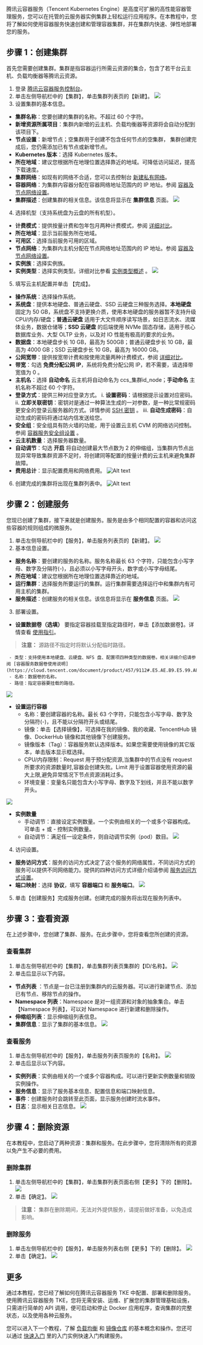 腾讯云容器服务（Tencent Kubernetes Engine）是高度可扩展的高性能容器管理服务，您可以在托管的云服务器实例集群上轻松运行应用程序。在本教程中，您将了解如何使用容器服务快速创建和管理容器集群，并在集群内快速、弹性地部署您的服务。

## 步骤 1：创建集群
首先您需要创建集群。集群是指容器运行所需云资源的集合，包含了若干台云主机、负载均衡器等腾讯云资源。
1. 登录 [腾讯云容器服务控制台](https://console.cloud.tencent.com/ccs)。
2. 单击左侧导航栏中的【集群】，单击集群列表页的【新建】。
![](https://main.qcloudimg.com/raw/93941a4de61062f42e0a8f4c540b9d36.png)
3. 设置集群的基本信息。
 - **集群名称**：您要创建的集群的名称。不超过 60 个字符。
 - **新增资源所属项目**：集群内新增的云主机、负载均衡器等资源将会自动分配到该项目下。
 - **节点设置**：新增节点；空集群用于创建不包含任何节点的空集群， 集群创建完成后，您仍需添加已有节点或新增节点。
 - **Kubernetes 版本**：选择 Kubernetes 版本。
 - **所在地域**：建议您根据所在地理位置选择靠近的地域。可降低访问延迟，提高下载速度。
 - **集群网络**：如现有的网络不合适，您可以去控制台 [新建私有网络](https://console.cloud.tencent.com/vpc/vpc?rid=1)。
 - **容器网络**：为集群内容器分配在容器网络地址范围内的 IP 地址。参阅 [容器及节点网络设置](/doc/product/457/9083)。
 - **集群描述**：创建集群的相关信息。该信息将显示在 **集群信息** 页面。
 ![](https://main.qcloudimg.com/raw/9489be79dd6271905e72f2c1e5943c4a.png)
4. 选择机型（支持系统盘为云盘的所有机型）。
 - **计费模式**：提供按量计费和包年包月两种计费模式，参阅 [详细对比](https://cloud.tencent.com/document/product/213/2180)。
 - **所在地域**：显示当前服务所在地域。
 - **可用区**：选择当前服务可用的区域。
 - **节点网络**：为集群内主机分配在节点网络地址范围内的 IP 地址。参阅 [容器及节点网络设置](/doc/product/457/9083)。
 - **实例族**：选择实例族。
 - **实例类型**：选择实例类型。详细对比参看 [实例类型概述](/doc/product/213/7153#.E5.8F.AF.E7.94.A8.E5.AE.9E.E4.BE.8B.E7.B1.BB.E5.9E.8B2) 。
![](https://main.qcloudimg.com/raw/e3cc267b474a09e84c630a307f22acd3.png) 
5. 填写云主机配置并单击 【完成】。
 - **操作系统**：选择操作系统。
 - **系统盘**：提供本地硬盘、普通云硬盘、SSD 云硬盘三种服务选择。**本地硬盘** 固定为 50 GB，系统盘不支持更换介质，使用本地硬盘的服务器暂不支持升级 CPU/内存/硬盘；**普通云硬盘** 适用于大文件顺序读写场景，如日志流水、流媒体业务，数据仓储等；**SSD 云硬盘** 的后端使用 NVMe 固态存储，适用于核心数据库业务、大型 OLTP 业务，以及对 IO 性能有极高的要求的业务。
 - **数据盘**：本地硬盘步长 10 GB，最高为 500GB；普通云硬盘步长 10 GB，最高为 4000 GB；SSD 云硬盘步长 10 GB，最高为 16000 GB。
 - **公网宽带**：提供按宽带计费和按使用流量两种计费模式，参阅 [详细对比](https://cloud.tencent.com/document/product/213/509)。
 - **带宽**：勾选 **免费分配公网 IP**，系统将免费分配公网 IP，若不需要，请选择带宽值为 0 。
 - **主机名**：选择 **自动命名** 云主机将自动命名为 ccs_集群id_node；**手动命名** 主机名称不超过 60 个字符。
 - **登录方式**：提供三种对应登录方式。
    i. **设置密码**：请根据提示设置对应密码。
    ii. **立即关联密钥**：密钥对是通过一种算法生成的一对参数，是一种比常规密码更安全的登录云服务器的方式。详情参阅 [SSH 密钥](/doc/product/213/503) 。
    iii. **自动生成密码**：自动生成的密码将通过站内信发送给您。
 - **安全组**：安全组具有防火墙的功能，用于设置云主机 CVM 的网络访问控制。参阅 [容器服务安全组设置](/doc/product/457/9084) 。
 - **云主机数量**：选择服务器数量。
 - **自动调节**：勾选 **开启** 将自动创建最大节点数为 2 的伸缩组，当集群内节点出现异常导致集群资源不足时，将创建同等配置的按量计费的云主机来避免集群故障。
 - **费用总计**：显示配置费用和网络费用。
![Alt text](https://main.qcloudimg.com/raw/33400238d456e6d4f06d15676452f677.png)

6. 创建完成的集群将出现在集群列表中。
![Alt text](https://main.qcloudimg.com/raw/89eb566462e9127b267a67e04ee2ed39.png)

## 步骤 2：创建服务
您现已创建了集群，接下来就是创建服务。服务是由多个相同配置的容器和访问这些容器的规则组成的微服务。
1. 单击左侧导航栏中的【服务】，单击服务列表页的【新建】。
![](https://main.qcloudimg.com/raw/9b3988966f2342ac16a9558bde93e75e.png)
2. 基本信息设置。
 - **服务名称**：要创建的服务的名称。服务名称最长 63 个字符，只能包含小写字母、数字及分隔符(-)，且必须以小写字母开头，数字或小写字母结尾。
 - **所在地域**：建议您根据所在地理位置选择靠近的地域。
 - **运行集群**：选择服务所要运行的集群。运行集群需要选择运行中和集群内有可用主机的集群。
 - **服务描述**：创建服务的相关信息。该信息将显示在 **服务信息** 页面。
![](https://main.qcloudimg.com/raw/c48fdab182e05e167ab2d17ffeeab849.png)

3. 部署设置。

 - **设置数据卷（选填）**
要指定容器挂载至指定路径时，单击【添加数据卷】。详情查看 [使用指引](https://cloud.tencent.com/document/product/457/9112)。
>**注意：**
>源路径不指定时将默认分配临时路径。

     - 类型：支持使用本地硬盘、云硬盘、NFS 盘、配置项四种类型的数据卷。相关详细介绍请参阅 [容器服务数据卷使用说明](https://cloud.tencent.com/document/product/457/9112#.E5.AE.B9.E5.99.A8.E6.9C.8D.E5.8A.A1.E6.95.B0.E6.8D.AE.E5.8D.B7.E4.BD.BF.E7.94.A8.E8.AF.B4.E6.98.8E)。
     - 名称：数据卷的名称。
     - 路径：指定容器要挂载的路径。

 ![](https://main.qcloudimg.com/raw/6a7b65dc0d2a7ca4e532baf0e28aa7bb.png)
 
 - **设置运行容器**
     - 名称：要创建容器的名称。最长 63 个字符，只能包含小写字母、数字及分隔符(-)，且不能以分隔符开头或结尾。
     - 镜像：单击【选择镜像】，可选择在我的镜像、我的收藏、TencentHub 镜像、DockerHub 镜像和其他镜像下创建服务。
     - 镜像版本（Tag）：容器服务默认选择版本。如果您需要使用镜像的其它版本，单击版本显示框选择。
     - CPU/内存限制：Request 用于预分配资源,当集群中的节点没有 request 所要求的资源数量时,容器会创建失败。Limit 用于设置容器使用资源的最大上限,避免异常情况下节点资源消耗过多。
     - 环境变量：变量名只能包含大小写字母、数字及下划线，并且不能以数字开头。

 ![](https://main.qcloudimg.com/raw/83f89d392f38bb8bcbbe427f15960b3d.png)
 
 - **实例数量**
     - 手动调节：直接设定实例数量。一个实例由相关的一个或多个容器构成。可单击 + 或 - 控制实例数量。
     - 自动调节：满足任一设定条件，则自动调节实例（pod）数目。
 ![](https://main.qcloudimg.com/raw/10129daba44bfa7d7573c968cab8c4a4.png)

4. 访问设置。
 - **服务访问方式**：服务的访问方式决定了这个服务的网络属性，不同访问方式的服务可以提供不同网络能力。提供的四种访问方式详细介绍请参阅 [服务访问方式设置](https://cloud.tencent.com/document/product/457/9098)。
 - **端口映射**：选择 **协议**，填写 **容器端口** 和 **服务端口**。
 ![](https://main.qcloudimg.com/raw/a2384fa820dbff399a43ad9f8bf4a1f6.png)

5. 单击【创建服务】完成服务创建。创建完成的服务将出现在服务列表中。

## 步骤 3：查看资源
在上述步骤中，您创建了集群、服务。在此步骤中，您将查看您所创建的资源。
### 查看集群
1. 单击左侧导航栏中的【集群】，单击集群列表页集群的【ID/名称】。
![](https://main.qcloudimg.com/raw/1c70065c18cc9071c564f924719f39b9.png)
2. 单击后显示以下内容。
- **节点列表** ：节点是一台已注册到集群内的云服务器。可以进行新建节点、添加已有节点、移除节点的操作。
- **Namespace 列表**：Namespace 是对一组资源和对象的抽象集合。单击【Namespace 列表】，可以对 Namespace 进行新建和删除操作。
- **伸缩组列表**：显示伸缩组列表信息。
- **集群信息**：显示了集群的基本信息。
![](https://main.qcloudimg.com/raw/1c4cc3731ff8bfd75d99a70ec78b8da4.png)

### 查看服务
1. 单击左侧导航栏中的【服务】，单击服务列表页服务的【名称】。
![](https://main.qcloudimg.com/raw/64ea8b6c2f0044228f625344c7175a65.png)
2. 单击后显示以下内容。
- **实例列表**：实例由相关的一个或多个容器构成。可以进行更新实例数量和销毁实例操作。
- **服务信息**：显示了服务基本信息、配置信息和端口映射信息。
- **事件**：创建服务时会跳转至此页面，显示服务创建时流水事件。
- **日志**：显示相关日志信息。
![](https://main.qcloudimg.com/raw/b3104be008721633eeb29064a7e923dd.png)

## 步骤 4：删除资源
在本教程中，您启动了两种资源：集群和服务。在此步骤中，您将清除所有的资源以免产生不必要的费用。
### 删除集群
1. 单击左侧导航栏中的【集群】，单击集群列表页面右侧【更多】下的【删除】。
![](https://main.qcloudimg.com/raw/d7e49a6c27755ccc1a84aea8879837dd.png)
2. 单击【确定】。
![](https://main.qcloudimg.com/raw/fd84ce3368edcfc37a65b71bf0cf04d8.png)
>**注意：**
>集群在删除期间，无法对外提供服务，请提前做好准备，以免造成影响。

### 删除服务
1. 单击左侧导航栏中的【服务】，单击服务列表右侧【更多】下的【删除】。
![](https://main.qcloudimg.com/raw/2bbc2ff87f7520d4903b7b91316fc1e4.png)
2. 单击【确定】。
![](https://main.qcloudimg.com/raw/3a4b0bec6291d38a52464f18b30ac01a.png)
## 更多
通过本教程，您已经了解如何在腾讯云容器服务 TKE 中配置、部署和删除服务。使用腾讯云容器服务 TKE，您将无需安装、运维、扩展您的集群管理基础设施，只需进行简单的 API 调用，便可启动和停止 Docker 应用程序，查询集群的完整状态，以及使用各种云服务。

您可以进入下一个教程，了解 [负载均衡](/doc/product/457/9110) 和 [镜像仓库](/doc/product/457/9118) 的基本概念和操作。您还可以通过 [快速入门](/doc/product/457/7851) 里的入门实例快速入门构建服务。
